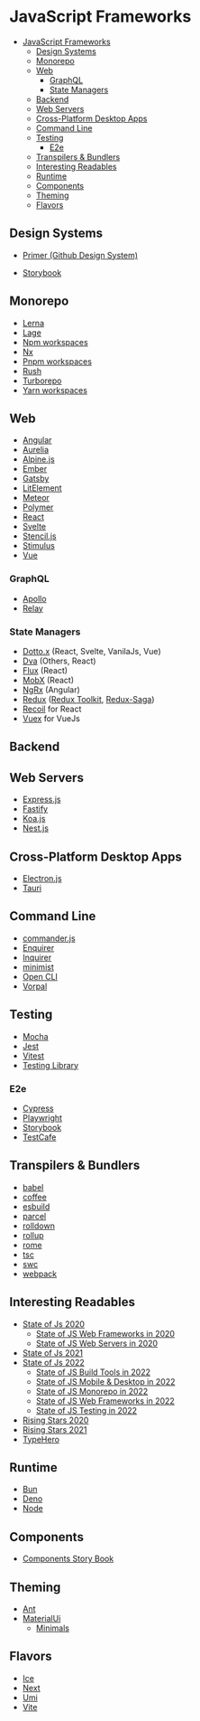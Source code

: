 # JavaScript Frameworks

<!-- TOC -->

- [JavaScript Frameworks](#javascript-frameworks)
  - [Design Systems](#design-systems)
  - [Monorepo](#monorepo)
  - [Web](#web)
    - [GraphQL](#graphql)
    - [State Managers](#state-managers)
  - [Backend](#backend)
  - [Web Servers](#web-servers)
  - [Cross-Platform Desktop Apps](#cross-platform-desktop-apps)
  - [Command Line](#command-line)
  - [Testing](#testing)
    - [E2e](#e2e)
  - [Transpilers \& Bundlers](#transpilers--bundlers)
  - [Interesting Readables](#interesting-readables)
  - [Runtime](#runtime)
  - [Components](#components)
  - [Theming](#theming)
  - [Flavors](#flavors)

<!-- /TOC -->

## Design Systems

- [Primer (Github Design System)](https://github.com/primer/react)

- [Storybook](https://storybook.js.org/)

## Monorepo

- [Lerna](https://lerna.js.org/#getting-started)
- [Lage](https://microsoft.github.io/lage/docs/Introducing%20Lage/Overview)
- [Npm workspaces](https://docs.npmjs.com/cli/v7/using-npm/workspaces)
- [Nx](https://nx.dev/)
- [Pnpm workspaces](https://pnpm.js.org/en/workspaces)
- [Rush](https://rushjs.io/)
- [Turborepo](https://turborepo.org/docs/getting-started)
- [Yarn workspaces](https://classic.yarnpkg.com/lang/en/docs/workspaces/)

## Web

* [Angular](https://angular.io/)
* [Aurelia](https://aurelia.io/)
* [Alpine.js](https://alpinejs.dev/)
* [Ember](https://emberjs.com/)
* [Gatsby](https://www.gatsbyjs.com/)
* [LitElement](https://lit.dev/)
* [Meteor](https://www.meteor.com/)
* [Polymer](https://polymer-library.polymer-project.org/)
* [React](https://reactjs.org/)
* [Svelte](https://svelte.dev/)
* [Stencil.js](https://stenciljs.com/)
* [Stimulus](https://stimulus.hotwired.dev/)
* [Vue](https://vuejs.org/)

### GraphQL

* [Apollo](https://www.npmjs.com/package/@apollo/client)
* [Relay](https://relay.dev/)

### State Managers

* [Dotto.x](https://github.com/dottostack/dotto.x) (React, Svelte, VanilaJs, Vue)
* [Dva](https://github.com/dvajs/dva) (Others, React)
* [Flux](http://facebook.github.io/flux/) (React)
* [MobX](https://mobx.js.org/) (React)
* [NgRx](https://ngrx.io/) (Angular)
* [Redux](https://redux.js.org/) ([Redux Toolkit](https://redux-toolkit.js.org/), [Redux-Saga](https://redux-saga.js.org/))
* [Recoil](hhttps://recoiljs.org/) for React
* [Vuex](https://vuex.vuejs.org/) for VueJs

## Backend

## Web Servers

* [Express.js](https://expressjs.com/)
* [Fastify](https://www.fastify.io/)
* [Koa.js](https://koajs.com/)
* [Nest.js](https://nestjs.com/)

## Cross-Platform Desktop Apps

* [Electron.js](https://www.electronjs.org/)
* [Tauri](https://tauri.app/)

## Command Line

* [commander.js](https://github.com/tj/commander.js)
* [Enquirer](https://github.com/enquirer/enquirer)           
* [Inquirer](https://github.com/SBoudrias/Inquirer.js)
* [minimist](https://github.com/substack/minimist)
* [Open CLI](http://oclif.io/)
* [Vorpal](https://github.com/dthree/vorpal)

## Testing

* [Mocha](https://mochajs.org/)
* [Jest](https://jestjs.io/)
* [Vitest](https://vitest.dev/)
* [Testing Library](https://testing-library.com/)

### E2e

* [Cypress](https://www.cypress.io/)
* [Playwright](https://playwright.dev/)
* [Storybook](https://storybook.js.org/)
* [TestCafe](https://testcafe.io/)

## Transpilers & Bundlers

* [babel](https://babeljs.io/)
* [coffee](https://coffeescript.org)
* [esbuild](https://esbuild.github.io)
* [parcel](https://parceljs.org)
* [rolldown](https://rolldown.rs)
* [rollup](https://rollupjs.org)
* [rome](https://rome.tools)
* [tsc](http://typescriptlang.org)
* [swc](https://swc.rs)
* [webpack](https://webpack.js.org)

## Interesting Readables

* [State of Js 2020](https://2020.stateofjs.com/en-US/)
  * [State of JS Web Frameworks in 2020](https://2020.stateofjs.com/en-US/technologies/front-end-frameworks/)
  * [State of JS Web Servers in 2020](https://2020.stateofjs.com/en-US/technologies/back-end-frameworks/)
* [State of Js 2021](https://2021.stateofjs.com/en-US/)
* [State of Js 2022](https://2021.stateofjs.com/en-US/)
  * [State of JS Build Tools in 2022](https://2022.stateofjs.com/en-US/libraries/build-tools/)
  * [State of JS Mobile & Desktop in 2022](https://2022.stateofjs.com/en-US/libraries/mobile-desktop/)
  * [State of JS Monorepo in 2022](https://2022.stateofjs.com/en-US/libraries/monorepo-tools/)
  * [State of JS Web Frameworks in 2022](https://2022.stateofjs.com/en-US/libraries/front-end-frameworks/)
  * [State of JS Testing in 2022](https://2022.stateofjs.com/en-US/libraries/testing/)
* [Rising Stars 2020](https://risingstars.js.org/2020/en)
* [Rising Stars 2021](https://risingstars.js.org/2021/en)
* [TypeHero](https://typehero.dev/)

## Runtime 

* [Bun](https://bun.sh/)
* [Deno]()
* [Node]()

## Components

* [Components Story Book](https://storybook.js.org/)

## Theming

* [Ant](https://ant.design/)
* [MaterialUi](https://material-ui.com/)
  * [Minimals](https://minimals.cc/)

## Flavors

* [Ice](https://ice.work/)
* [Next](https://nextjs.org/)
* [Umi](https://umijs.org/docs/introduce/introduce)
* [Vite](https://vitejs.dev/guide/)

<!-- ## JavaScript

| Framework                      | Docs | API Docs |     |     |
| ------------------------------ | ---- | -------- | --- | --- |
| [NextJs](https://nextjs.org/)  |      |          |     |     |
| [Flutter](https://flutter.io/) |      |          |     |     |
|                                |      |          |     |     | -->

<!-- https://applitools.com/ -->
